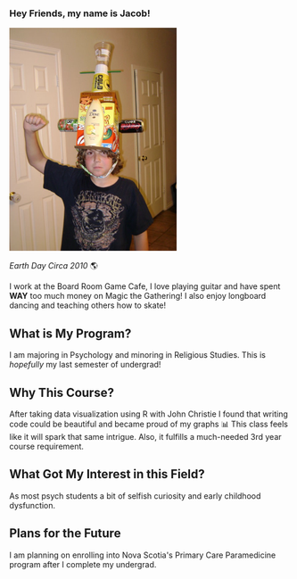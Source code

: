 ### Hey Friends, my name is Jacob!

<img src="Assets/IMG_1156.JPG"
width=300
height=400 />

*Earth Day Circa 2010* 🌎

I work at the Board Room Game Cafe, I love playing guitar and have spent **WAY** too much money on Magic the Gathering!
I also enjoy longboard dancing and teaching others how to skate!


## What is My Program?
I am majoring in Psychology and minoring in Religious Studies. This is *hopefully* my last semester of undergrad!

## Why This Course?
After taking data visualization using R with John Christie I found that writing code could be beautiful and became proud of my graphs 📊
This class feels like it will spark that same intrigue. Also, it fulfills a much-needed 3rd year course requirement.

## What Got My Interest in this Field?
As most psych students a bit of selfish curiosity and early childhood dysfunction.

## Plans for the Future
I am planning on enrolling into Nova Scotia's Primary Care Paramedicine program after I complete my undergrad. 




